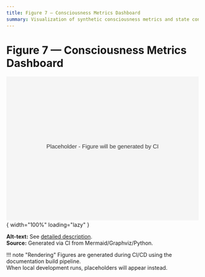 ```yaml
---
title: Figure 7 — Consciousness Metrics Dashboard
summary: Visualization of synthetic consciousness metrics and state convergence
---
```


# Figure 7 — Consciousness Metrics Dashboard

![Figure 7 — Dashboard](../figs/svg/figure7.svg){ width="100%" loading="lazy" }

**Alt-text:** See [detailed description](../figs/alt/fig07_dashboard_alt.md).  
**Source:** Generated via CI from Mermaid/Graphviz/Python.

!!! note "Rendering"
    Figures are generated during CI/CD using the documentation build pipeline.  
    When local development runs, placeholders will appear instead.
